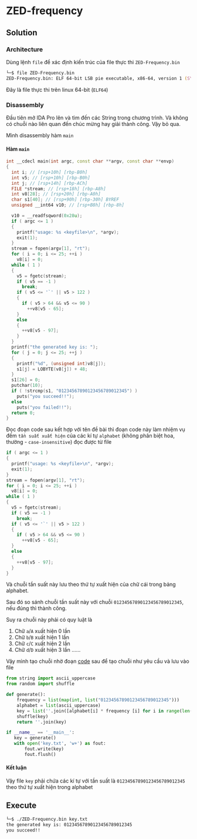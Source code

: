 # ZED-frequency
## Solution
### Architecture
Dùng lệnh `file` để xác định kiến trúc của file thực thi `ZED-Frequency.bin`
```zsh
└─$ file ZED-Frequency.bin
ZED-Frequency.bin: ELF 64-bit LSB pie executable, x86-64, version 1 (SYSV), dynamically linked, interpreter /lib64/ld-linux-x86-64.so.2, for GNU/Linux 3.2.0, BuildID[sha1]=3e0bc53b0b5739a9f0c588fafc92ec6cfdde1b42, not stripped
```
Đây là file thực thi trên linux 64-bit (`ELF64`)

### Disassembly

Đầu tiên mở IDA Pro lên và tìm đến các String trong chương trình. Và không có chuỗi nào liên quan đến chúc mừng hay giải thành công. Vậy bỏ qua.

Mình disassembly hàm `main`

#### Hàm `main`
```cpp
int __cdecl main(int argc, const char **argv, const char **envp)
{
  int i; // [rsp+10h] [rbp-B0h]
  int v5; // [rsp+10h] [rbp-B0h]
  int j; // [rsp+14h] [rbp-ACh]
  FILE *stream; // [rsp+18h] [rbp-A8h]
  int v8[28]; // [rsp+20h] [rbp-A0h]
  char s1[40]; // [rsp+90h] [rbp-30h] BYREF
  unsigned __int64 v10; // [rsp+B8h] [rbp-8h]

  v10 = __readfsqword(0x28u);
  if ( argc <= 1 )
  {
    printf("usage: %s <keyfile>\n", *argv);
    exit(1);
  }
  stream = fopen(argv[1], "rt");
  for ( i = 0; i <= 25; ++i )
    v8[i] = 0;
  while ( 1 )
  {
    v5 = fgetc(stream);
    if ( v5 == -1 )
      break;
    if ( v5 <= '`' || v5 > 122 )
    {
      if ( v5 > 64 && v5 <= 90 )
        ++v8[v5 - 65];
    }
    else
    {
      ++v8[v5 - 97];
    }
  }
  printf("the generated key is: ");
  for ( j = 0; j <= 25; ++j )
  {
    printf("%d", (unsigned int)v8[j]);
    s1[j] = LOBYTE(v8[j]) + 48;
  }
  s1[26] = 0;
  putchar(10);
  if ( !strcmp(s1, "01234567890123456789012345") )
    puts("you succeed!!");
  else
    puts("you failed!!");
  return 0;
}
```

Đọc đoạn code sau kết hợp với tên đề bài thì đoạn code này làm nhiệm vụ đếm `tần suất xuất hiện` của các kí tự `alphabet` (không phân biệt hoa, thường - `case-insensitive`) đọc được từ file
```c
if ( argc <= 1 )
{
  printf("usage: %s <keyfile>\n", *argv);
  exit(1);
}
stream = fopen(argv[1], "rt");
for ( i = 0; i <= 25; ++i )
  v8[i] = 0;
while ( 1 )
{
  v5 = fgetc(stream);
  if ( v5 == -1 )
    break;
  if ( v5 <= '`' || v5 > 122 )
  {
    if ( v5 > 64 && v5 <= 90 )
      ++v8[v5 - 65];
  }
  else
  {
    ++v8[v5 - 97];
  }
}
```

Và chuỗi tần suất này lưu theo thứ tự xuất hiện của chữ cái trong bảng alphabet.

Sau đó so sánh chuỗi tần suất này với chuỗi `01234567890123456789012345`, nếu đúng thì thành công.

Suy ra chuỗi này phải có quy luật là
1. Chữ `a`/`A` xuất hiện 0 lần
1. Chữ `b`/`B` xuất hiện 1 lần
1. Chữ `c`/`C` xuất hiện 2 lần
1. Chữ `d`/`D` xuất hiện 3 lần ......

Vậy mình tạo chuỗi nhờ đoạn [code](generate.py) sau để tạo chuỗi như yêu cầu và lưu vào file
```python
from string import ascii_uppercase
from random import shuffle

def generate():
    frequency = list(map(int, list("01234567890123456789012345")))
    alphabet = list(ascii_uppercase)
    key = list(''.join([alphabet[i] * frequency [i] for i in range(len(alphabet))]))
    shuffle(key)
    return ''.join(key)

if __name__ == '__main__':
   key = generate()
   with open('key.txt', 'w+') as fout:
       fout.write(key)
       fout.flush()
```

#### Kết luận
Vậy file `key` phải chứa các kí tự với tần suất là `01234567890123456789012345` theo thứ tự xuất hiện trong alphabet
## Execute

```zsh
└─$ ./ZED-Frequency.bin key.txt
the generated key is: 01234567890123456789012345
you succeed!!
```

